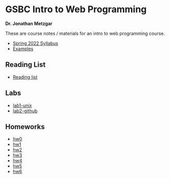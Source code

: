 # GSBC Intro to Web Programming

**Dr. Jonathan Metzgar**

These are course notes / materials for an intro to web programming course.

* [Spring 2022 Syllabus](syllabus/me220-syllabus.pdf)
* [Examples](https://microwerx.github.io/gsbc-intro-web)

## Reading List

* [Reading list](syllabus/requirements-sheet.md)

## Labs

* [lab1-unix](labs/lab1-unix.md)
* [lab2-github](labs/lab2-github.md)

## Homeworks

* [hw0](hw0-setup-github/hw0-setup-github.md)
* [hw1](hw1-javascript-hello-world/hw1-javascript-hello-world.md)
* [hw2](hw2-javascript-algorithm/hw2-javascript-algorithm.md)
* [hw3](hw3-javascript-user-interface/hw3-javascript-user-interface.md)
* [hw4](hw4-javascript-libraries/hw4-javascript-libraries.md)
* [hw5](hw5-javascript-ajax/hw5-javascript-ajax.md)
* [hw6](hw6-javascript-game-compo/hw6-javascript-game-compo.md)

